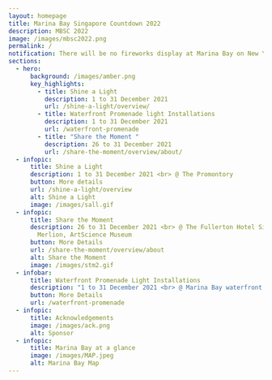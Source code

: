 ```yaml
---
layout: homepage
title: Marina Bay Singapore Countdown 2022
description: MBSC 2022
image: /images/mbsc2022.png
permalink: /
notification: There will be no fireworks display at Marina Bay on New Year's Eve.
sections:
  - hero:
      background: /images/amber.png
      key_highlights:
        - title: Shine a Light
          description: 1 to 31 December 2021
          url: /shine-a-light/overview/
        - title: Waterfront Promenade light Installations
          description: 1 to 31 December 2021
          url: /waterfront-promenade
        - title: "Share the Moment "
          description: 26 to 31 December 2021
          url: /share-the-moment/overview/about/
  - infopic:
      title: Shine a Light
      description: 1 to 31 December 2021 <br> @ The Promontory
      button: More details
      url: /shine-a-light/overview
      alt: Shine a Light
      image: /images/sall.gif
  - infopic:
      title: Share the Moment
      description: 26 to 31 December 2021 <br> @ The Fullerton Hotel Singapore,
        Merlion, ArtScience Museum
      button: More Details
      url: /share-the-moment/overview/about
      alt: Share the Moment
      image: /images/stm2.gif
  - infobar:
      title: Waterfront Promenade Light Installations
      description: "1 to 31 December 2021 <br> @ Marina Bay waterfront promenade "
      button: More Details
      url: /waterfront-promenade
  - infopic:
      title: Acknowledgements
      image: /images/ack.png
      alt: Sponsor
  - infopic:
      title: Marina Bay at a glance
      image: /images/MAP.jpeg
      alt: Marina Bay Map
---
```


